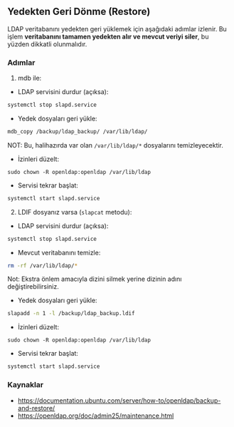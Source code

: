 ## Yedekten Geri Dönme (Restore)

LDAP veritabanını yedekten geri yüklemek için aşağıdaki adımlar izlenir. Bu işlem **veritabanını tamamen yedekten alır ve mevcut veriyi siler**, bu yüzden dikkatli olunmalıdır.

### Adımlar

1. mdb ile:

- LDAP servisini durdur (açıksa):
```bash
systemctl stop slapd.service
```

- Yedek dosyaları geri yükle:
```bash
mdb_copy /backup/ldap_backup/ /var/lib/ldap/
```
NOT: Bu, halihazırda var olan `/var/lib/ldap/*` dosyalarını temizleyecektir.

- İzinleri düzelt:
```
sudo chown -R openldap:openldap /var/lib/ldap
```

- Servisi tekrar başlat:
```bash
systemctl start slapd.service
```

2. LDIF dosyanız varsa (`slapcat` metodu):

- LDAP servisini durdur (açıksa):
```bash
systemctl stop slapd.service
```

- Mevcut veritabanını temizle:
```bash
rm -rf /var/lib/ldap/*
```
Not: Ekstra önlem amacıyla dizini silmek yerine dizinin adını değiştirebilirsiniz. 

- Yedek dosyaları geri yükle:
```bash
slapadd -n 1 -l /backup/ldap_backup.ldif
```

- İzinleri düzelt:
```
sudo chown -R openldap:openldap /var/lib/ldap
```

- Servisi tekrar başlat:
```bash
systemctl start slapd.service
```



### Kaynaklar

- https://documentation.ubuntu.com/server/how-to/openldap/backup-and-restore/
- https://openldap.org/doc/admin25/maintenance.html
